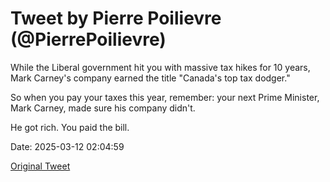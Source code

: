 # Tweet by Pierre Poilievre (@PierrePoilievre)

While the Liberal government hit you with massive tax hikes for 10 years, Mark Carney's company earned the title "Canada's top tax dodger." 

So when you pay your taxes this year, remember: your next Prime Minister, Mark Carney, made sure his company didn't.

He got rich. You paid the bill.

Date: 2025-03-12 02:04:59

[Original Tweet](https://x.com/PierrePoilievre/status/1899642746287309024)
